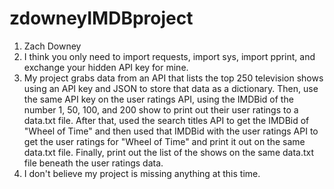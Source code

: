 # zdowneyIMDBproject
1. Zach Downey
2. I think you only need to import requests, import sys, import pprint, and exchange your hidden API key for mine.
3. My project grabs data from an API that lists the top 250 television shows using an API key and JSON to store that data as a dictionary. 
   Then, use the same API key on the user ratings API, using the IMDBid of the number 1, 50, 100, and 200 show to print out their user ratings to a data.txt file.
   After that, used the search titles API to get the IMDBid of "Wheel of Time" and then used that IMDBid with the user ratings API to get the user ratings for "Wheel of Time"
   and print it out on the same data.txt file. Finally, print out the list of the shows on the same data.txt file beneath the user ratings data. 
4. I don't believe my project is missing anything at this time. 
